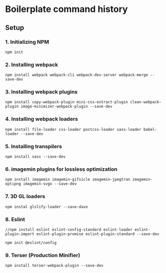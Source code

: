 # Boilerplate command history

## Setup

### 1. Initializing NPM

```
npm init
```

### 2. Installing webpack

```
npm install webpack webpack-cli webpack-dev-server webpack-merge --save-dev
```

### 3. Installing webpack plugins

```
npm install copy-webpack-plugin mini-css-extract-plugin clean-webpack-plugin image-minimizer-webpack-plugin --save-dev
```

### 4. Installing webpack loaders

```
npm install file-loader css-loader postcss-loader sass-loader babel-loader --save-dev
```

### 5. Installing transpilers

```
npm install sass --save-dev
```

### 6. imagemin plugins for lossless optimization

```
npm install imagemin imagemin-gifsicle imagemin-jpegtran imagemin-optipng imagemin-svgo --save-dev
```

### 7. 3D GL loaders

```
npm instal glslify-loader --save-dave
```

### 8. Eslint

```
//npm install eslint eslint-config-standard eslint-loader eslint-plugin-import eslint-plugin-promise eslint-plugin-standard --save-dev

npm init @eslint/config
```

### 9. Terser (Production Minifier)

```
npm install terser-webpack-plugin --save-dev
```
